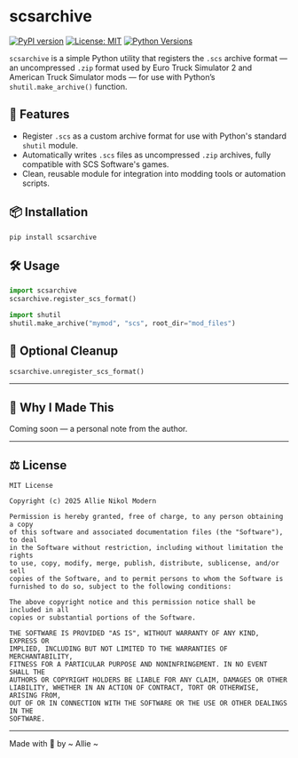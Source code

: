 # scsarchive

[![PyPI version](https://badge.fury.io/py/scsarchive.svg)](https://pypi.org/project/scsarchive/)
[![License: MIT](https://img.shields.io/badge/License-MIT-yellow.svg)](https://opensource.org/licenses/MIT)
[![Python Versions](https://img.shields.io/pypi/pyversions/scsarchive)](https://pypi.org/project/scsarchive/)

`scsarchive` is a simple Python utility that registers the `.scs` archive format — an uncompressed `.zip` format used by Euro Truck Simulator 2 and American Truck Simulator mods — for use with Python’s `shutil.make_archive()` function.

## 🚀 Features

- Register `.scs` as a custom archive format for use with Python's standard `shutil` module.
- Automatically writes `.scs` files as uncompressed `.zip` archives, fully compatible with SCS Software's games.
- Clean, reusable module for integration into modding tools or automation scripts.

## 📦 Installation

```bash
pip install scsarchive
```

## 🛠️ Usage

```python
import scsarchive
scsarchive.register_scs_format()

import shutil
shutil.make_archive("mymod", "scs", root_dir="mod_files")
```

## 🧼 Optional Cleanup

```python
scsarchive.unregister_scs_format()
```

---



## 🌟 Why I Made This

Coming soon — a personal note from the author.

---

## ⚖️ License

```plaintext
MIT License

Copyright (c) 2025 Allie Nikol Modern

Permission is hereby granted, free of charge, to any person obtaining a copy
of this software and associated documentation files (the "Software"), to deal
in the Software without restriction, including without limitation the rights
to use, copy, modify, merge, publish, distribute, sublicense, and/or sell
copies of the Software, and to permit persons to whom the Software is
furnished to do so, subject to the following conditions:

The above copyright notice and this permission notice shall be included in all
copies or substantial portions of the Software.

THE SOFTWARE IS PROVIDED "AS IS", WITHOUT WARRANTY OF ANY KIND, EXPRESS OR
IMPLIED, INCLUDING BUT NOT LIMITED TO THE WARRANTIES OF MERCHANTABILITY,
FITNESS FOR A PARTICULAR PURPOSE AND NONINFRINGEMENT. IN NO EVENT SHALL THE
AUTHORS OR COPYRIGHT HOLDERS BE LIABLE FOR ANY CLAIM, DAMAGES OR OTHER
LIABILITY, WHETHER IN AN ACTION OF CONTRACT, TORT OR OTHERWISE, ARISING FROM,
OUT OF OR IN CONNECTION WITH THE SOFTWARE OR THE USE OR OTHER DEALINGS IN THE
SOFTWARE.
```

---

Made with 💖 by ~ Allie ~
